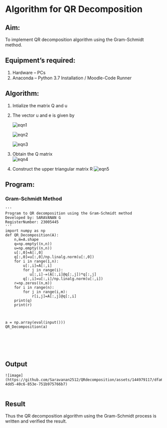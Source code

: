 # Algorithm for QR Decomposition
## Aim:
To implement QR decomposition algorithm using the Gram-Schmidt method.
## Equipment’s required:
1.	Hardware – PCs
2.	Anaconda – Python 3.7 Installation / Moodle-Code Runner
## Algorithm:
1.	Intialize the matrix Q and u
2.	The vector u and e is given by

    ![eqn1](./ex4.jpg)

    ![eqn2](./ex6.jpg)

    ![eqn3](./ex3.jpg)

3.	Obtain the Q matrix   
    ![eqn4](./ex1.jpg)
4.	Construct the upper triangular matrix R
    ![eqn5](./ex2.jpg)



## Program:
### Gram-Schmidt Method
```
''' 
Program to QR decomposition using the Gram-Schmidt method
Developed by: SARAVANAN G
RegisterNumber: 23005445
'''
import numpy as np
def QR_Decomposition(A):
    n,m=A.shape
    q=np.empty((n,n))
    u=np.empty((n,n))
    u[:,0]=A[:,0]
    q[:,0]=u[:,0]/np.linalg.norm(u[:,0])
    for i in range(1,n):
        u[:,i]=A[:,i]
        for j in range(i):
           u[:,i]-=(A[:,i]@q[:,j])*q[:,j]
        q[:,i]=u[:,i]/np.linalg.norm(u[:,i])
    r=np.zeros((n,m))
    for i in range(n):
        for j in range(i,m):
            r[i,j]=A[:,j]@q[:,i]
    print(q)
    print(r)
    
    
    
a = np.array(eval(input()))
QR_Decomposition(a)






```

## Output
```
![image](https://github.com/Saravanan2512/QRdecomposition/assets/144979117/dfa6aa09-4dd5-40c6-853e-751b975766b7)


```

## Result
Thus the QR decomposition algorithm using the Gram-Schmidt process is written and verified the result.
